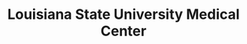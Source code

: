 ---
layout: repo
title: "Louisiana State University Medical Center"
id: 25009
permalink: repos/25009/
---